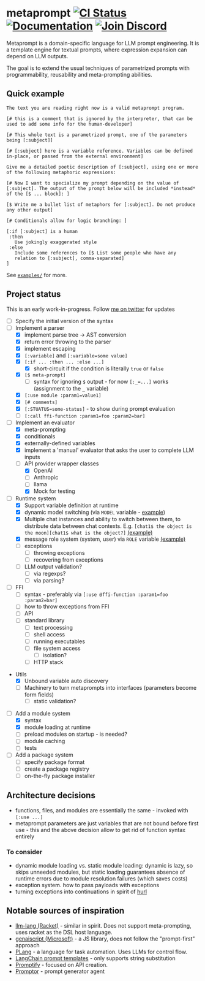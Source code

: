 # metaprompt [![CI Status](https://github.com/promptware/metaprompt/actions/workflows/test.yaml/badge.svg)](https://github.com/promptware/metaprompt/blob/main/.github/workflows/test.yaml) [![Documentation](https://img.shields.io/badge/docs-blue)](https://docs.metaprompt-lang.org/) [![Join Discord](https://img.shields.io/discord/1307356242842353664?label=discord&logo=discord&logoColor=white&color=5865F2)](https://discord.gg/bRkrhbWq)

Metaprompt is a domain-specific language for LLM prompt engineering. It is a template engine for textual prompts, where expression expansion can depend on LLM outputs.

The goal is to extend the usual techniques of parametrized prompts with programmability, reusability and meta-prompting abilities.

## Quick example

```metaprompt
The text you are reading right now is a valid metaprompt program.

[# this is a comment that is ignored by the interpreter, that can be
used to add some info for the human-developer]

[# This whole text is a parametrized prompt, one of the parameters
being [:subject]]

[# [:subject] here is a variable reference. Variables can be defined
in-place, or passed from the external environment]

Give me a detailed poetic description of [:subject], using one or more
of the following metaphoric expressions:

[# Now I want to specialize my prompt depending on the value of
[:subject]. The output of the prompt below will be included *instead*
of the [$ ... block]: ]

[$ Write me a bullet list of metaphors for [:subject]. Do not produce
any other output]

[# Conditionals allow for logic branching: ]

[:if [:subject] is a human
 :then
   Use jokingly exaggerated style
 :else
   Include some references to [$ List some people who have any
   relation to [:subject], comma-separated]
]
```


See [`examples/`](./examples/) for more.

## Project status

This is an early work-in-progress. Follow [me on twitter](https://x.com/klntsky) for updates

- [ ] Specify the initial version of the syntax
- [ ] Implement a parser
  - [x] implement parse tree -> AST conversion
  - [x] return error throwing to the parser
  - [x] implement escaping
  - [x] `[:variable]` and `[:variable=some value]`
  - [x] `[:if ... :then ... :else ...]`
    - [x] short-circuit if the condition is literally `true` or `false`
  - [x] `[$ meta-prompt]`
    - [ ] syntax for ignoring `$` output - for now `[:_=...]` works (assignment to the `_` variable)
  - [x] `[:use module :param1=value1]`
  - [x] `[# comments]`
  - [x] `[:STUATUS=some-status]` - to show during prompt evaluation
  - [ ] `[:call ffi-function :param1=foo :param2=bar]`
- [ ] Implement an evaluator
  - [x] meta-prompting
  - [x] conditionals
  - [x] externally-defined variables
  - [x] implement a 'manual' evaluator that asks the user to complete LLM inputs
  - [ ] API provider wrapper classes
    - [x] OpenAI
    - [ ] Anthropic
    - [ ] llama
    - [x] Mock for testing
- [ ] Runtime system
  - [x] Support variable definition at runtime
  - [x] dynamic model switching (via `MODEL` variable - [example](./examples/model-change.metaprompt))
  - [x] Multiple chat instances and ability to switch between them, to distribute data between chat contexts. E.g. `[chat1$ the object is the moon][chat1$ what is the object?]` [(example)](./examples/chat-history.metaprompt)
  - [x] message role system (system, user) via `ROLE` variable [(example)](./examples/roles.metaprompt)
  - [ ] exceptions
    - [ ] throwing exceptions
    - [ ] recovering from exceptions
  - [ ] LLM output validation?
    - [ ] via regexps?
    - [ ] via parsing?
- [ ] FFI
  - [ ] syntax - preferably via `[:use @ffi-function :param1=foo :param2=bar]`
  - [ ] how to throw exceptions from FFI
  - [ ] API
  - [ ] standard library
    - [ ] text processing
    - [ ] shell access
    - [ ] running executables
    - [ ] file system access
      - [ ] isolation?
    - [ ] HTTP stack
- Utils
  - [x] Unbound variable auto discovery
  - [ ] Machinery to turn metaprompts into interfaces (parameters become form fields)
    - [ ] static validation?
- [ ] Add a module system
  - [x] syntax
  - [x] module loading at runtime
  - [ ] preload modules on startup - is needed?
  - [ ] module caching
  - [ ] tests
- [ ] Add a package system
  - [ ] specify package format
  - [ ] create a package registry
  - [ ] on-the-fly package installer

## Architecture decisions

- functions, files, and modules are essentially the same - invoked with `[:use ...]`
- metaprompt parameters are just variables that are not bound before first use - this and the above decision allow to get rid of function syntax entirely

### To consider

- dynamic module loading vs. static module loading: dynamic is lazy, so skips unneeded modules, but static loading guarantees absence of runtime errors due to module resolution failures (which saves costs)
- exception system. how to pass payloads with exceptions
- turning exceptions into continuations in spirit of [hurl](https://hurl.wtf)

## Notable sources of inspiration

- [llm-lang (Racket)](https://github.com/wilbowma/llm-lang) - similar in spirit. Does not support meta-prompting, uses racket as the DSL host language.
- [genaiscript (Microsoft)](https://github.com/microsoft/genaiscript) - a JS library, does not follow the "prompt-first" approach
- [PLang](https://plang.is/) - a language for task automation. Uses LLMs for control flow.
- [LangChain prompt templates](https://python.langchain.com/docs/concepts/prompt_templates/) - only supports string substitution
- [Promptify](https://www.promptify.ai/explore) - focused on API creation.
- [Promptor](https://github.com/pikho/ppromptor) - prompt generator agent
